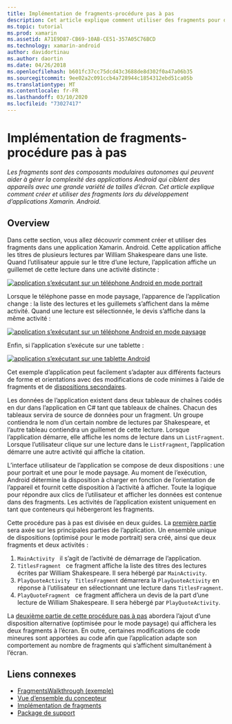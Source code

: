```yaml
---
title: Implémentation de fragments-procédure pas à pas
description: Cet article explique comment utiliser des fragments pour développer des applications Xamarin. Android.
ms.topic: tutorial
ms.prod: xamarin
ms.assetid: A71E9D87-CB69-10AB-CE51-357A05C76BCD
ms.technology: xamarin-android
author: davidortinau
ms.author: daortin
ms.date: 04/26/2018
ms.openlocfilehash: b601fc37cc75dcd43c3688de8d302f0a47a06b35
ms.sourcegitcommit: 9ee02a2c091ccb4a728944c1854312ebd51ca05b
ms.translationtype: MT
ms.contentlocale: fr-FR
ms.lasthandoff: 03/10/2020
ms.locfileid: "73027417"
---
```

# <a name="implementing-fragments---walkthrough"></a>Implémentation de fragments-procédure pas à pas

_Les fragments sont des composants modulaires autonomes qui peuvent aider à gérer la complexité des applications Android qui ciblent des appareils avec une grande variété de tailles d’écran. Cet article explique comment créer et utiliser des fragments lors du développement d’applications Xamarin. Android._

## <a name="overview"></a>Overview

Dans cette section, vous allez découvrir comment créer et utiliser des fragments dans une application Xamarin. Android. Cette application affiche les titres de plusieurs lectures par William Shakespeare dans une liste. Quand l’utilisateur appuie sur le titre d’une lecture, l’application affiche un guillemet de cette lecture dans une activité distincte :

[![application s’exécutant sur un téléphone Android en mode portrait](./images/intro-screenshot-phone-sml.png)](./images/intro-screenshot-phone.png#lightbox)

Lorsque le téléphone passe en mode paysage, l’apparence de l’application change : la liste des lectures et les guillemets s’affichent dans la même activité. Quand une lecture est sélectionnée, le devis s’affiche dans la même activité :

[![application s’exécutant sur un téléphone Android en mode paysage](./images/intro-screenshot-phone-land-sml.png)](./images/intro-screenshot-phone-land.png#lightbox)

Enfin, si l’application s’exécute sur une tablette :

[![application s’exécutant sur une tablette Android](./images/intro-screenshot-tablet-sml.png)](./images/intro-screenshot-tablet.png#lightbox)

Cet exemple d’application peut facilement s’adapter aux différents facteurs de forme et orientations avec des modifications de code minimes à l’aide de fragments et de [dispositions secondaires](/xamarin/android/app-fundamentals/resources-in-android/alternate-resources).

Les données de l’application existent dans deux tableaux de chaînes codés en dur dans l’application en C# tant que tableaux de chaînes. Chacun des tableaux servira de source de données pour un fragment.  Un groupe contiendra le nom d’un certain nombre de lectures par Shakespeare, et l’autre tableau contiendra un guillemet de cette lecture. Lorsque l’application démarre, elle affiche les noms de lecture dans un `ListFragment`. Lorsque l’utilisateur clique sur une lecture dans le `ListFragment`, l’application démarre une autre activité qui affiche la citation.

L’interface utilisateur de l’application se compose de deux dispositions : une pour portrait et une pour le mode paysage. Au moment de l’exécution, Android détermine la disposition à charger en fonction de l’orientation de l’appareil et fournit cette disposition à l’activité à afficher. Toute la logique pour répondre aux clics de l’utilisateur et afficher les données est contenue dans des fragments. Les activités de l’application existent uniquement en tant que conteneurs qui hébergeront les fragments.

Cette procédure pas à pas est divisée en deux guides. La [première partie](./walkthrough.md) sera axée sur les principales parties de l’application. Un ensemble unique de dispositions (optimisé pour le mode portrait) sera créé, ainsi que deux fragments et deux activités :

1. `MainActivity` &nbsp; il s’agit de l’activité de démarrage de l’application.
1. `TitlesFragment` &nbsp; ce fragment affiche la liste des titres des lectures écrites par William Shakespeare. Il sera hébergé par `MainActivity`.
1. `PlayQuoteActivity` &nbsp; `TitlesFragment` démarrera la `PlayQuoteActivity` en réponse à l’utilisateur en sélectionnant une lecture dans `TitlesFragment`.
1. `PlayQuoteFragment` &nbsp; ce fragment affichera un devis de la part d’une lecture de William Shakespeare. Il sera hébergé par `PlayQuoteActivity`.

La [deuxième partie de cette procédure pas à pas](./walkthrough-landscape.md) abordera l’ajout d’une disposition alternative (optimisée pour le mode paysage) qui affichera les deux fragments à l’écran. En outre, certaines modifications de code mineures sont apportées au code afin que l’application adapte son comportement au nombre de fragments qui s’affichent simultanément à l’écran.

## <a name="related-links"></a>Liens connexes

- [FragmentsWalkthrough (exemple)](https://docs.microsoft.com/samples/xamarin/monodroid-samples/fragmentswalkthrough)
- [Vue d’ensemble du concepteur](~/android/user-interface/android-designer/index.md)
- [Implémentation de fragments](https://developer.android.com/guide/topics/fundamentals/fragments.html)
- [Package de support](https://developer.android.com/sdk/compatibility-library.html)
